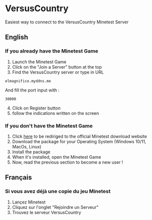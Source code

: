 # VersusCountry
Easiest way to connect to the VersusCountry Minetest Server 

## English

### If you already have the Minetest Game

1. Launch the Minetest Game
2. Click on the "Join a Server" button at the top
3. Find the VersusCountry server or type in URL
```
elmagnifico.myddns.me
```
And fill the port input with :
```
30000
```
4. Click on Register button
5. follow the indications written on the screen

### If you don't have the Minetest Game
1. Click [here](https://www.minetest.net/downloads/) to be rediriged to the official Minetest 
download website
2. Download the package for your Operating System (Windows 10/11, MacOs, Linux)
3. Install the package
4. When it's installed, open the Minetest Game
5. Now, read the previous section to become a new user !

## Français

### Si vous avez déjà une copie du jeu Minetest

1. Lançez Minetest
2. Cliquez sur l'onglet "Rejoindre un Serveur"
3. Trouvez le serveur VersusCountry  